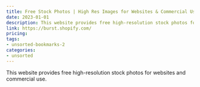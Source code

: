 ```yaml
---
title: Free Stock Photos | High Res Images for Websites & Commercial Use
date: 2023-01-01
description: This website provides free high-resolution stock photos for websites and commercial use.
link: https://burst.shopify.com/
pricing: 
tags: 
- unsorted-bookmarks-2 
categories: 
- unsorted 
---
```


This website provides free high-resolution stock photos for websites and commercial use.